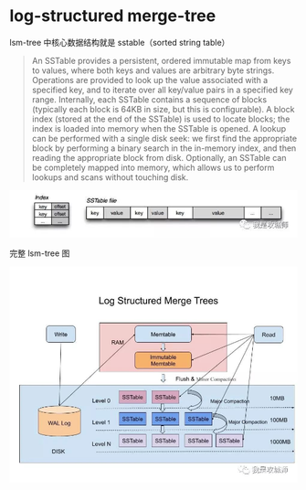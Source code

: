 # log-structured merge-tree

lsm-tree 中核心数据结构就是 sstable（sorted string table）

> An SSTable provides a persistent, ordered immutable map from keys to values, where both keys and values are arbitrary byte strings. Operations are provided to look up the value associated with a specified key, and to iterate over all key/value pairs in a specified key range. Internally, each SSTable contains a sequence of blocks (typically each block is 64KB in size, but this is configurable). A block index (stored at the end of the SSTable) is used to locate blocks; the index is loaded into memory when the SSTable is opened. A lookup can be performed with a single disk seek: we first find the appropriate block by performing a binary search in the in-memory index, and then reading the appropriate block from disk. Optionally, an SSTable can be completely mapped into memory, which allows us to perform lookups and scans without touching disk.

![](./../../../img/kv/sstables.png)

完整 lsm-tree 图

![](./../../../img/kv/lsm-tree-full.png)
